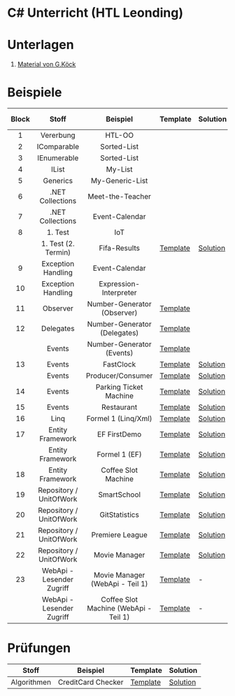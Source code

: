 
# C# Unterricht (HTL Leonding)

# Unterlagen

1. [Material von G.Köck](https://github.com/jfuerlinger/CS_IV_19_20)

# Beispiele

| Block |           Stoff           |               Beispiel                | Template                                                                                          | Solution                                                                                         | Live Coding                                                                        |
|:-----:|:-------------------------:|:-------------------------------------:|---------------------------------------------------------------------------------------------------|--------------------------------------------------------------------------------------------------|------------------------------------------------------------------------------------|
|   1   |         Vererbung         |                HTL-OO                 |                                                                                                   |                                                                                                  |                                                                                    |
|   2   |        IComparable        |              Sorted-List              |                                                                                                   |                                                                                                  |                                                                                    |
|   3   |        IEnumerable        |              Sorted-List              |                                                                                                   |                                                                                                  |                                                                                    |
|   4   |           IList           |                My-List                |                                                                                                   |                                                                                                  |                                                                                    |
|   5   |         Generics          |            My-Generic-List            |                                                                                                   |                                                                                                  |                                                                                    |
|   6   |     .NET Collections      |           Meet-the-Teacher            |                                                                                                   |                                                                                                  |                                                                                    |
|   7   |     .NET Collections      |            Event-Calendar             |                                                                                                   |                                                                                                  |                                                                                    |
|   8   |          1. Test          |                  IoT                  |                                                                                                   |                                                                                                  |                                                                                    |
|       |    1. Test (2. Termin)    |             Fifa-Results              | [Template](https://github.com/jfuerlinger/csharp_samples_collections_fifa-results)                | [Solution](https://github.com/jfuerlinger/csharp_samples_collections_fifa-results_solution)      |                                                                                    |
|   9   |    Exception Handling     |            Event-Calendar             |                                                                                                   |                                                                                                  |                                                                                    |
|  10   |    Exception Handling     |        Expression-Interpreter         |                                                                                                   |                                                                                                  |                                                                                    |
|  11   |         Observer          |      Number-Generator (Observer)      | [Template](https://github.com/jfuerlinger/csharp_samples_observer_numbergenerator)                |                                                                                                  |                                                                                    |
|  12   |         Delegates         |     Number-Generator (Delegates)      | [Template](https://github.com/jfuerlinger/csharp_samples_delegates_numbergenerator)               |                                                                                                  | [Live Coding](https://github.com/jfuerlinger/LiveCoding_20191212)                  |
|       |          Events           |       Number-Generator (Events)       | [Template](https://github.com/jfuerlinger/csharp_samples_events_numbergenerator)                  |                                                                                                  |                                                                                    |
|  13   |          Events           |               FastClock               | [Template](https://github.com/jfuerlinger/csharp_samples_events_fastclock-template)               | [Solution](https://github.com/jfuerlinger/csharp_samples_events_fastclock-solution)              |                                                                                    |
|       |          Events           |           Producer/Consumer           | [Template](https://github.com/jfuerlinger/csharp_samples_events_producerconsumer-template)        | [Solution](https://github.com/jfuerlinger/csharp_samples_events_producerconsumer-solution)       |                                                                                    |
|  14   |          Events           |        Parking Ticket Machine         | [Template](https://github.com/jfuerlinger/csharp_samples_events_parking-ticket-machine-template)  | [Solution](https://github.com/jfuerlinger/csharp_samples_events_parking-ticket-machine-solution) |                                                                                    |
|  15   |          Events           |              Restaurant               | [Template](https://github.com/jfuerlinger/csharp_samples_events_restaurant-template)              | [Solution](https://github.com/jfuerlinger/csharp_samples_events_restaurant-solution)             |                                                                                    |
|  16   |           Linq            |          Formel 1 (Linq/Xml)          | [Template](https://github.com/jfuerlinger/csharp_samples_linq-formula1-template)                  | [Solution](https://github.com/jfuerlinger/csharp_samples_linq-formula1-solution)                 |                                                                                    |
|  17   |     Entity Framework      |             EF FirstDemo              | [Template](https://github.com/jfuerlinger/csharp_samples_ef_firstdemo-template)                   | [Solution](https://github.com/jfuerlinger/csharp_samples_ef_firstdemo-solution)                  | [Live Coding](https://github.com/jfuerlinger/POS_LiveCoding_2020-03-05_EF)         |
|       |     Entity Framework      |             Formel 1 (EF)             | [Template](https://github.com/jfuerlinger/csharp_samples_ef_formula1-template)                    | [Solution](https://github.com/jfuerlinger/csharp_samples_ef_formula1-solution)                   |                                                                                    |
|  18   |     Entity Framework      |          Coffee Slot Machine          | [Template](https://github.com/jfuerlinger/csharp_samples_ef_coffeeslotmachine-template)           | [Solution](https://github.com/jfuerlinger/csharp_samples_ef_coffeeslotmachine-solution)          | [Live Coding](https://github.com/jfuerlinger/POS_LiveCoding_2020-03-12_EF)         |
|  19   |  Repository / UnitOfWork  |              SmartSchool              | [Template](https://github.com/jfuerlinger/csharp_samples_ef_uow_smartschool-template)             | [Solution](https://github.com/jfuerlinger/csharp_samples_ef_uow_smartschool-solution)            |                                                                                    |
|  20   |  Repository / UnitOfWork  |             GitStatistics             | [Template](https://github.com/jfuerlinger/csharp_samples_ef_uow_gitstatistics-template)           | [Solution](https://github.com/jfuerlinger/csharp_samples_ef_uow_gitstatistics-solution)          |                                                                                    |
|  21   |  Repository / UnitOfWork  |            Premiere League            | [Template](https://github.com/jfuerlinger/csharp_samples_ef_uow_premierleague-template)           | [Solution](https://github.com/jfuerlinger/csharp_samples_ef_uow_premierleague-solution)          |                                                                                    |
|  22   |  Repository / UnitOfWork  |             Movie Manager             | [Template](https://github.com/jfuerlinger/csharp_samples_ef_uow_moviemanager-template)            | [Solution](https://github.com/jfuerlinger/csharp_samples_ef_uow_moviemanager-solution)           |                                                                                    |
|  23   | WebApi - Lesender Zugriff |    Movie Manager (WebApi - Teil 1)    | [Template](https://github.com/jfuerlinger/csharp_samples_webapi_moviemanager-part1-template)      | -                                                                                                | [LiveCoding](https://github.com/jfuerlinger/csharp_livecoding_ef_uow_webapi-part1) |
|       | WebApi - Lesender Zugriff | Coffee Slot Machine (WebApi - Teil 1) | [Template](https://github.com/jfuerlinger/csharp_samples_webapi_coffeeslotmachine-part1-template) | -                                                                                                | -                                                                                  |



# Prüfungen

|    Stoff    |      Beispiel      | Template                                                                                  | Solution                                                                                  |
|:-----------:|:------------------:|-------------------------------------------------------------------------------------------|-------------------------------------------------------------------------------------------|
| Algorithmen | CreditCard Checker | [Template](https://github.com/jfuerlinger/csharp_samples_algo_creditcardchecker-template) | [Solution](https://github.com/jfuerlinger/csharp_samples_algo_creditcardchecker-solution) |

